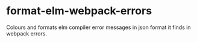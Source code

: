 # format-elm-webpack-errors
Colours and formats elm compiler error messages in json format it finds in webpack errors.
